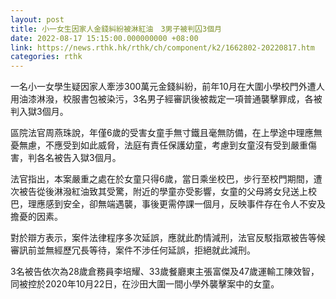 ```yaml
---
layout: post
title: 小一女生因家人金錢糾紛被淋紅油　3男子被判囚3個月
date: 2022-08-17 15:15:00.000000000 +08:00
link: https://news.rthk.hk/rthk/ch/component/k2/1662802-20220817.htm
categories: rthk
---
```


一名小一女學生疑因家人牽涉300萬元金錢糾紛，前年10月在大圍小學校門外遭人用油漆淋潑，校服書包被染污，3名男子經審訊後被裁定一項普通襲擊罪成，各被判入獄3個月。

區院法官周燕珠說，年僅6歲的受害女童手無寸鐵且毫無防備，在上學途中理應無憂無慮，不應受到如此威脅，法庭有責任保護幼童，考慮到女童沒有受到嚴重傷害，判各名被告入獄3個月。

法官指出，本案嚴重之處在於女童只得6歲，當日乘坐校巴，步行至校門期間，遭次被告從後淋潑紅油致其受驚，附近的學童亦受影響，女童的父母將女兒送上校巴，理應感到安全，卻無端遇襲，事後更需停課一個月，反映事件存在令人不安及擔憂的因素。

對於辯方表示，案件法律程序多次延誤，應就此酌情減刑，法官反駁指眾被告等候審訊前並無經歷冗長等待，案件不涉任何延誤，拒絕就此減刑。

3名被告依次為28歲倉務員李培耀、33歲餐廳東主張富傑及47歲運輸工陳效智，同被控於2020年10月22日，在沙田大圍一間小學外襲擊案中的女童。

